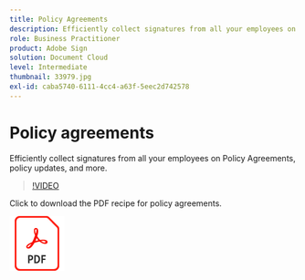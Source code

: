 ```yaml
---
title: Policy Agreements
description: Efficiently collect signatures from all your employees on policy agreements, updates, and more
role: Business Practitioner
product: Adobe Sign
solution: Document Cloud
level: Intermediate
thumbnail: 33979.jpg
exl-id: caba5740-6111-4cc4-a63f-5eec2d742578
---
```

# Policy agreements

Efficiently collect signatures from all your employees on Policy Agreements, policy updates, and more.

>[!VIDEO](https://video.tv.adobe.com/v/33979?hidetitle=true)

Click to download the PDF recipe for policy agreements.

[![Download PDF Recipe](../assets/acrobat_PDF_96.png)](../assets/adobe-sign_set_up_a_web_form_use_case.pdf)
